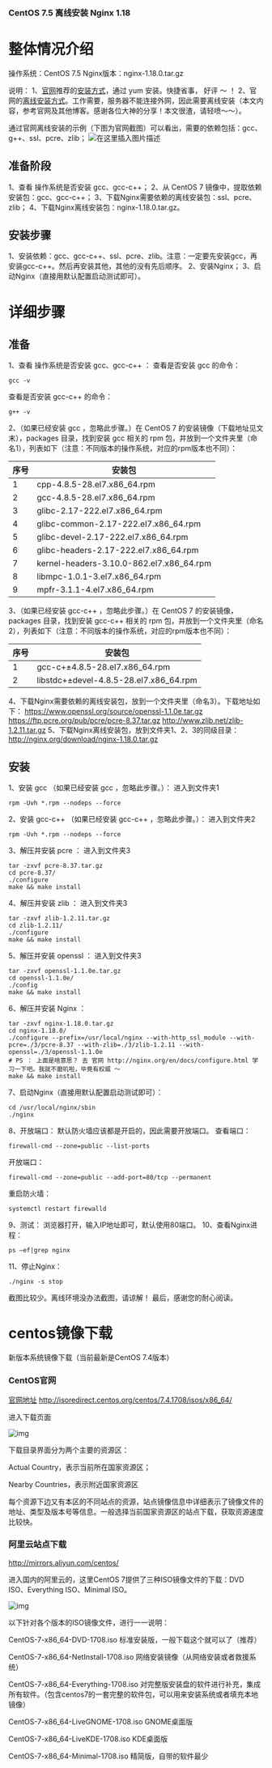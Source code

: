 ### CentOS 7.5 离线安装 Nginx 1.18



# 整体情况介绍

操作系统：CentOS 7.5
Nginx版本：nginx-1.18.0.tar.gz

说明：
1、[官网](http://nginx.org/)推荐的[安装方式](http://nginx.org/en/linux_packages.html#RHEL-CentOS)，通过 yum 安装。快捷省事， 好评 ～ ！
2、官网的[离线安装方式](http://nginx.org/en/docs/configure.html)。工作需要，服务器不能连接外网，因此需要离线安装（本文内容，参考官网及其他博客。感谢各位大神的分享！本文很渣，请轻喷～～）。

通过官网离线安装的示例（下图为官网截图）可以看出，需要的依赖包括：gcc、g++、ssl、pcre、zlib；
![在这里插入图片描述](https://img-blog.csdnimg.cn/20200527214735112.jpg?x-oss-process=image/watermark,type_ZmFuZ3poZW5naGVpdGk,shadow_10,text_aHR0cHM6Ly9ibG9nLmNzZG4ubmV0L2FjaGkwMTA=,size_16,color_FFFFFF,t_70,g_center)

## 准备阶段

1、查看 操作系统是否安装 gcc、gcc-c++；
2、从 CentOS 7 镜像中，提取依赖安装包：gcc、gcc-c++；
3、下载Nginx需要依赖的离线安装包：ssl、pcre、zlib；
4、下载Nginx离线安装包：nginx-1.18.0.tar.gz。

## 安装步骤

1、安装依赖：gcc、gcc-c++、ssl、pcre、zlib。注意：一定要先安装gcc，再安装gcc-c++。然后再安装其他，其他的没有先后顺序。
2、安装Nginx；
3、启动Nginx（直接用默认配置启动测试即可）。

# 详细步骤

## 准备

1、查看 操作系统是否安装 gcc、gcc-c++ ：
查看是否安装 gcc 的命令：

```shell
gcc -v
```

查看是否安装 gcc-c++ 的命令：

```shell
g++ -v
```

2、（如果已经安装 gcc ，忽略此步骤。）在 CentOS 7 的安装镜像（下载地址见文末），packages 目录，找到安装 gcc 相关的 rpm 包，并放到一个文件夹里（命名1），列表如下（注意：不同版本的操作系统，对应的rpm版本也不同）：

| 序号 | 安装包                                   |
| ---- | ---------------------------------------- |
| 1    | cpp-4.8.5-28.el7.x86_64.rpm              |
| 2    | gcc-4.8.5-28.el7.x86_64.rpm              |
| 3    | glibc-2.17-222.el7.x86_64.rpm            |
| 4    | glibc-common-2.17-222.el7.x86_64.rpm     |
| 5    | glibc-devel-2.17-222.el7.x86_64.rpm      |
| 6    | glibc-headers-2.17-222.el7.x86_64.rpm    |
| 7    | kernel-headers-3.10.0-862.el7.x86_64.rpm |
| 8    | libmpc-1.0.1-3.el7.x86_64.rpm            |
| 9    | mpfr-3.1.1-4.el7.x86_64.rpm              |

3、（如果已经安装 gcc-c++ ，忽略此步骤。）在 CentOS 7 的安装镜像，packages 目录，找到安装 gcc-c++ 相关的 rpm 包，并放到一个文件夹里（命名2），列表如下（注意：不同版本的操作系统，对应的rpm版本也不同）：

| 序号 | 安装包                                 |
| ---- | -------------------------------------- |
| 1    | gcc-c+±4.8.5-28.el7.x86_64.rpm         |
| 2    | libstdc+±devel-4.8.5-28.el7.x86_64.rpm |

4、下载Nginx需要依赖的离线安装包，放到一个文件夹里（命名3）。下载地址如下：
https://www.openssl.org/source/openssl-1.1.0e.tar.gz
https://ftp.pcre.org/pub/pcre/pcre-8.37.tar.gz
http://www.zlib.net/zlib-1.2.11.tar.gz
5、下载Nginx离线安装包，放到文件夹1、2、3的同级目录：
http://nginx.org/download/nginx-1.18.0.tar.gz

## 安装

1、安装 gcc （如果已经安装 gcc ，忽略此步骤。）：
进入到文件夹1

```shell
rpm -Uvh *.rpm --nodeps --force
```

2、安装 gcc-c++ （如果已经安装 gcc-c++ ，忽略此步骤。）：
进入到文件夹2

```shell
rpm -Uvh *.rpm --nodeps --force
```

3、解压并安装 pcre ：
进入到文件夹3

```shell
tar -zxvf pcre-8.37.tar.gz
cd pcre-8.37/
./configure
make && make install
```

4、解压并安装 zlib ：
进入到文件夹3

```shell
tar -zxvf zlib-1.2.11.tar.gz
cd zlib-1.2.11/
./configure
make && make install
```

5、解压并安装 openssl ：
进入到文件夹3

```shell
tar -zxvf openssl-1.1.0e.tar.gz
cd openssl-1.1.0e/
./config
make && make install
```

6、解压并安装 Nginx ：

```shell
tar -zxvf nginx-1.18.0.tar.gz
cd nginx-1.18.0/
./configure --prefix=/usr/local/nginx --with-http_ssl_module --with-pcre=./3/pcre-8.37 --with-zlib=./3/zlib-1.2.11 --with-openssl=./3/openssl-1.1.0e
# PS ： 上面是啥意思？ 去 官网 http://nginx.org/en/docs/configure.html 学习一下吧。我就不磨叽啦，毕竟有权威 ～
make && make install
```

7、启动Nginx（直接用默认配置启动测试即可）：

```shell
cd /usr/local/nginx/sbin
./nginx
```

8、开放端口：
默认防火墙应该都是开启的，因此需要开放端口。
查看端口：

```shell
firewall-cmd --zone=public --list-ports
```

开放端口：

```shell
firewall-cmd --zone=public --add-port=80/tcp --permanent
```

重启防火墙：

```shell
systemctl restart firewalld
```

9、测试：
浏览器打开，输入IP地址即可，默认使用80端口。
10、查看Nginx进程：

```shell
ps –ef|grep nginx
```

11、停止Nginx：

```shell
./nginx -s stop
```

截图比较少。离线环境没办法截图，请谅解！
最后，感谢您的耐心阅读。



# centos镜像下载

新版本系统镜像下载（当前最新是CentOS 7.4版本）

### CentOS官网

[官网地址](http://isoredirect.centos.org/centos/7.4.1708/isos/x86_64/) http://isoredirect.centos.org/centos/7.4.1708/isos/x86_64/

进入下载页面

![img](https://images2018.cnblogs.com/blog/1259802/201804/1259802-20180404175516909-540952801.png)

下载目录界面分为两个主要的资源区：

Actual Country，表示当前所在国家资源区；

Nearby Countries，表示附近国家资源区

每个资源下边又有本区的不同站点的资源，站点镜像信息中详细表示了镜像文件的地址、类型及版本号等信息。一般选择当前国家资源区的站点下载，获取资源速度比较快。

 

### 阿里云站点下载

http://mirrors.aliyun.com/centos/

进入国内的阿里云的，这里CentOS 7提供了三种ISO镜像文件的下载：DVD ISO、Everything ISO、Minimal ISO。

![img](https://images2018.cnblogs.com/blog/1259802/201804/1259802-20180404175751689-1831225518.png)

 以下针对各个版本的ISO镜像文件，进行一一说明：

CentOS-7-x86_64-DVD-1708.iso        标准安装版，一般下载这个就可以了（推荐）

CentOS-7-x86_64-NetInstall-1708.iso    网络安装镜像（从网络安装或者救援系统）  

CentOS-7-x86_64-Everything-1708.iso    对完整版安装盘的软件进行补充，集成所有软件。（包含centos7的一套完整的软件包，可以用来安装系统或者填充本地镜像）

CentOS-7-x86_64-LiveGNOME-1708.iso     GNOME桌面版  

CentOS-7-x86_64-LiveKDE-1708.iso      KDE桌面版  

CentOS-7-x86_64-Minimal-1708.iso      精简版，自带的软件最少